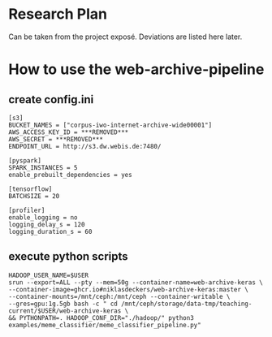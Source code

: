 # Research Plan

Can be taken from the project exposé. Deviations are listed here later.

# How to use the web-archive-pipeline
## create config.ini
```
[s3]
BUCKET_NAMES = ["corpus-iwo-internet-archive-wide00001"]
AWS_ACCESS_KEY_ID = ***REMOVED***
AWS_SECRET = ***REMOVED***
ENDPOINT_URL = http://s3.dw.webis.de:7480/

[pyspark]
SPARK_INSTANCES = 5
enable_prebuilt_dependencies = yes

[tensorflow]
BATCHSIZE = 20

[profiler]
enable_logging = no
logging_delay_s = 120
logging_duration_s = 60
```

## execute python scripts
```
HADOOP_USER_NAME=$USER 
srun --export=ALL --pty --mem=50g --container-name=web-archive-keras \
--container-image=ghcr.io#niklasdeckers/web-archive-keras:master \
--container-mounts=/mnt/ceph:/mnt/ceph --container-writable \
--gres=gpu:1g.5gb bash -c " cd /mnt/ceph/storage/data-tmp/teaching-current/$USER/web-archive-keras \
&& PYTHONPATH=. HADOOP_CONF_DIR="./hadoop/" python3 examples/meme_classifier/meme_classifier_pipeline.py"
```
